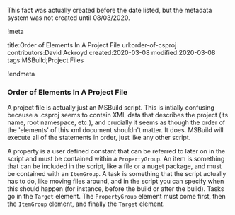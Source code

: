 This fact was actually created before the date listed, but the metadata system was not created until 08/03/2020.

!meta

title:Order of Elements In A Project File
url:order-of-csproj
contributors:David Ackroyd
created:2020-03-08
modified:2020-03-08
tags:MSBuild;Project Files

!endmeta


### Order of Elements In A Project File

A project file is actually just an MSBuild script. This is intially confusing because a .csproj seems to contain XML data that describes the project (its name, root namespace, etc.), and crucially it seems as though the order of the 'elements' of this xml document shouldn't matter. It does. MSBuild will execute all of the statements in order, just like any other script.

A property is a user defined constant that can be referred to later on in the script and must be contained within a `PropertyGroup`. An item is something that can be included in the script, like a file or a nuget package, and must be contained with an `ItemGroup`. A task is something that the script actually has to do, like moving files around, and in the script you can specify when this should happen (for instance, before the build or after the build). Tasks go in the `Target` element. The `PropertyGroup` element must come first, then the `ItemGroup` element, and finally the `Target` element.
